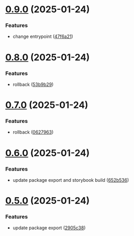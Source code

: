 # [0.9.0](https://github.com/barbaraschiavinato/accelerator-component-library/compare/v0.8.0...v0.9.0) (2025-01-24)


### Features

* change entrypoint ([47f6a21](https://github.com/barbaraschiavinato/accelerator-component-library/commit/47f6a218f96dee21a925deec1bb9b53af0c2026e))



# [0.8.0](https://github.com/barbaraschiavinato/accelerator-component-library/compare/v0.7.0...v0.8.0) (2025-01-24)


### Features

* rollback ([53b9b29](https://github.com/barbaraschiavinato/accelerator-component-library/commit/53b9b29d92e4eb26d9071cfb44c9e2e0415a1dfa))



# [0.7.0](https://github.com/barbaraschiavinato/accelerator-component-library/compare/v0.6.0...v0.7.0) (2025-01-24)


### Features

* rollback ([0627963](https://github.com/barbaraschiavinato/accelerator-component-library/commit/0627963bb916d44ad30c69989ef6c1d8afb6d63d))



# [0.6.0](https://github.com/barbaraschiavinato/accelerator-component-library/compare/v0.5.0...v0.6.0) (2025-01-24)


### Features

* update package export and storybook build ([652b536](https://github.com/barbaraschiavinato/accelerator-component-library/commit/652b5366d9d6aa87d458d68d88315e1a2765ed09))



# [0.5.0](https://github.com/barbaraschiavinato/accelerator-component-library/compare/v0.4.0...v0.5.0) (2025-01-24)


### Features

* update package export ([2905c38](https://github.com/barbaraschiavinato/accelerator-component-library/commit/2905c38fd8fc75beb395dc373ed71108f4ff7b67))



